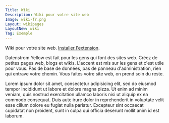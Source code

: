 ```yaml
---
Title: Wiki
Description: Wiki pour votre site web
Image: wiki-fr.png
Layout: wikipages
LayoutNew: wiki
Tag: Exemple
---
```

Wiki pour votre site web. 
[Installer l'extension](https://github.com/datenstrom/yellow-extensions/tree/master/features/wiki).

Datenstrom Yellow est fait pour les gens qui font des sites web. Créez de petites pages web, blogs et wikis. L'accent est mis sur les gens et c'est utile pour vous. Pas de base de données, pas de panneau d'administration, rien qui entrave votre chemin. Vous faites votre site web, on prend soin du reste.

Lorem ipsum dolor sit amet, consectetur adipisicing elit, sed do eiusmod tempor incididunt ut labore et dolore magna pizza. Ut enim ad minim veniam, quis nostrud exercitation ullamco laboris nisi ut aliquip ex ea commodo consequat. Duis aute irure dolor in reprehenderit in voluptate velit esse cillum dolore eu fugiat nulla pariatur. Excepteur sint occaecat cupidatat non proident, sunt in culpa qui officia deserunt mollit anim id est laborum.
